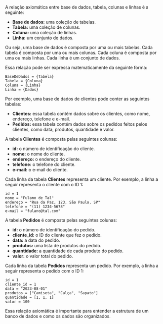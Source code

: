 A relação axiomática entre base de dados, tabela, colunas e linhas é a seguinte:

* **Base de dados:** uma coleção de tabelas.
* **Tabela:** uma coleção de colunas.
* **Coluna:** uma coleção de linhas.
* **Linha:** um conjunto de dados.

Ou seja, uma base de dados é composta por uma ou mais tabelas. Cada tabela é composta por uma ou mais colunas. Cada coluna é composta por uma ou mais linhas. Cada linha é um conjunto de dados.

Essa relação pode ser expressa matematicamente da seguinte forma:

```
BaseDeDados = {Tabela}
Tabela = {Coluna}
Coluna = {Linha}
Linha = {Dados}
```

Por exemplo, uma base de dados de clientes pode conter as seguintes tabelas:

* **Clientes:** essa tabela contém dados sobre os clientes, como nome, endereço, telefone e e-mail.
* **Pedidos:** essa tabela contém dados sobre os pedidos feitos pelos clientes, como data, produtos, quantidade e valor.

A tabela **Clientes** é composta pelas seguintes colunas:

* **id:** o número de identificação do cliente.
* **nome:** o nome do cliente.
* **endereço:** o endereço do cliente.
* **telefone:** o telefone do cliente.
* **e-mail:** o e-mail do cliente.

Cada linha da tabela **Clientes** representa um cliente. Por exemplo, a linha a seguir representa o cliente com o ID 1:

```
id = 1
nome = "Fulano de Tal"
endereço = "Rua da Paz, 123, São Paulo, SP"
telefone = "(11) 1234-5678"
e-mail = "fulano@tal.com"
```

A tabela **Pedidos** é composta pelas seguintes colunas:

* **id:** o número de identificação do pedido.
* **cliente_id:** o ID do cliente que fez o pedido.
* **data:** a data do pedido.
* **produtos:** uma lista de produtos do pedido.
* **quantidade:** a quantidade de cada produto do pedido.
* **valor:** o valor total do pedido.

Cada linha da tabela **Pedidos** representa um pedido. Por exemplo, a linha a seguir representa o pedido com o ID 1:

```
id = 1
cliente_id = 1
data = "2023-08-01"
produtos = ["Camiseta", "Calça", "Sapato"]
quantidade = [1, 1, 1]
valor = 100
```

Essa relação axiomática é importante para entender a estrutura de um banco de dados e como os dados são organizados.